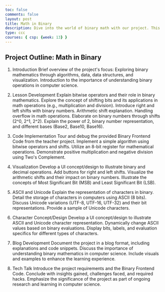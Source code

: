 ```yaml
---
toc: false
comments: false
layout: post
title: Math in Binary
description: Dive into the world of binary math with our project. This outline covers essential topics like algorithms, data, and visualization, highlighting the importance of understanding binary operations in computer science. From learning bitwise operators to practical applications like shifting bits for multiplication and division.
type: ccc
courses: { csp: {week: 13} }
---
```


## Project Outline: Math in Binary


1. Introduction
Brief overview of the project's focus: Exploring binary mathematics through algorithms, data, data structures, and visualization.
Introduction to the importance of understanding binary operations in computer science.

2. Lesson Development
Explain bitwise operators and their role in binary mathematics.
Explore the concept of shifting bits and its applications in math operations (e.g., multiplication and division).
Introduce right and left shifts with binary numbers.
Arithmetic shift explanation.
Handling overflow in math operations.
Elaborate on binary numbers through shifts (2^0, 2^1, 2^2).
Explain the power of 2, binary number representation, and different bases (Base2, Base10, Base16).

3. Code Implementation
Tour and debug the provided Binary Frontend Code from the teacher project.
Implement a simple algorithm using bitwise operators and shifts.
Utilize an 8-bit register for mathematical operations.
Demonstrate positive multiplication and negative division using Two's Complement.

4. Visualization
Develop a UI concept/design to illustrate binary and decimal operations.
Add buttons for right and left shifts.
Visualize the arithmetic shifts and their impact on binary numbers.
Illustrate the concepts of Most Significant Bit (MSB) and Least Significant Bit (LSB).

5. ASCII and Unicode
Explain the representation of characters in binary.
Detail the storage of characters in computers using ASCII (8 bits).
Discuss Unicode variations (UTF-8, UTF-16, UTF-32) and their bit representations.
Provide a sample of Unicode characters.
6. Character Concept/Design
Develop a UI concept/design to illustrate ASCII and Unicode character representation.
Dynamically change ASCII values based on binary evaluations.
Display bits, labels, and evaluation specifics for different types of characters.

7. Blog Development
Document the project in a blog format, including explanations and code snippets.
Discuss the importance of understanding binary mathematics in computer science.
Include visuals and examples to enhance the learning experience.

8. Tech Talk
Introduce the project requirements and the Binary Frontend Code.
Conclude with insights gained, challenges faced, and required hacks.
Emphasize the significance of the project as part of ongoing research and learning in computer science.
